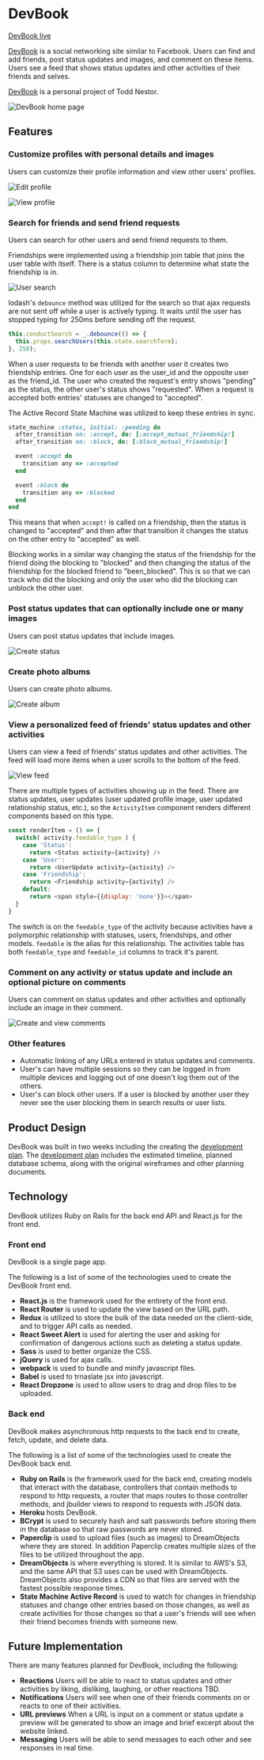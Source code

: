 # DevBook

[DevBook live][heroku]

[heroku]: http://www.devbook.us
[development-readme]: ./docs/readme.md

[DevBook](http://www.devbook.us) is a social networking site similar to Facebook.  Users can find and add friends, post status updates and images, and comment on these items.  Users see a feed that shows status updates and other activities of their friends and selves.

[DevBook](http://www.devbook.us) is a personal project of Todd Nestor.

![DevBook home page](./docs/images/devbook-home.png)

## Features

### Customize profiles with personal details and images

  Users can customize their profile information and view other users' profiles.

  ![Edit profile](./docs/images/devbook-edit-profile.png)

  ![View profile](./docs/images/devbook-profile.png)

### Search for friends and send friend requests

  Users can search for other users and send friend requests to them.

  Friendships were implemented using a friendship join table that joins the user table with itself.  There is a status column to determine what state the friendship is in.

  ![User search](./docs/images/devbook-search.png)

  lodash's `debounce` method was utilized for the search so that ajax requests are not sent off while a user is actively typing.  It waits until the user has stopped typing for 250ms before sending off the request.

  ```javascript
  this.conductSearch = _.debounce(() => {
    this.props.searchUsers(this.state.searchTerm);
  }, 250);
  ```

  When a user requests to be friends with another user it creates two friendship entries.  One for each user as the user_id and the opposite user as the friend_id.  The user who created the request's entry shows "pending" as the status, the other user's status shows "requested".  When a request is accepted both entries' statuses are changed to "accepted".

  The Active Record State Machine was utilized to keep these entries in sync.

  ```ruby
  state_machine :status, initial: :pending do
    after_transition on: :accept, do: [:accept_mutual_friendship!]
    after_transition on: :block, do: [:block_mutual_friendship!]

    event :accept do
      transition any => :accepted
    end

    event :block do
      transition any => :blocked
    end
  end
  ```

  This means that when `accept!` is called on a friendship, then the status is changed to "accepted" and then after that transition it changes the status on the other entry to "accepted" as well.

  Blocking works in a similar way changing the status of the friendship for the friend doing the blocking to "blocked" and then changing the status of the friendship for the blocked friend to "been_blocked".  This is so that we can track who did the blocking and only the user who did the blocking can unblock the other user.


### Post status updates that can optionally include one or many images

  Users can post status updates that include images.

  ![Create status](./docs/images/devbook-create-status.png)

### Create photo albums

  Users can create photo albums.

  ![Create album](./docs/images/devbook-album-creation.png)

### View a personalized feed of friends' status updates and other activities

  Users can view a feed of friends' status updates and other activities.  The feed  will load more items when a user scrolls to the bottom of the feed.

  ![View feed](./docs/images/devbook-feed.png)

  There are multiple types of activities showing up in the feed.  There are status updates, user updates (user updated profile image, user updated relationship status, etc.), so the `ActivityItem` component renders different components based on this type.

  ```javascript
  const renderItem = () => {
    switch( activity.feedable_type ) {
      case 'Status':
        return <Status activity={activity} />
      case 'User':
        return <UserUpdate activity={activity} />
      case 'Friendship':
        return <Friendship activity={activity} />
      default:
        return <span style={{display: 'none'}}></span>
    }
  }
  ```

  The switch is on the `feedable_type` of the activity because activities have a polymorphic relationship with statuses, users, friendships, and other models.  `feedable` is the alias for this relationship.  The activities table has both `feedable_type` and `feedable_id` columns to track it's parent.

### Comment on any activity or status update and include an optional picture on comments

  Users can comment on status updates and other activities and optionally include an image in their comment.

  ![Create and view comments](./docs/images/devbook-comment.png)

### Other features
* Automatic linking of any URLs entered in status updates and comments.
* User's can have multiple sessions so they can be logged in from multiple devices and logging out of one doesn't log them out of the others.
* User's can block other users.  If a user is blocked by another user they never see the user blocking them in search results or user lists.

## Product Design

DevBook was built in two weeks including the creating the [development plan][development-readme].  The [development plan][development-readme] includes the estimated timeline, planned database schema, along with the original wireframes and other planning documents.

## Technology

DevBook utilizes Ruby on Rails for the back end API and React.js for the front end.

### Front end
DevBook is a single page app.

The following is a list of some of the technologies used to create the DevBook front end.

* **React.js** is the framework used for the entirety of the front end.
* **React Router** is used to update the view based on the URL path.
* **Redux** is utilized to store the bulk of the data needed on the client-side, and to trigger API calls as needed.
* **React Sweet Alert** is used for alerting the user and asking for confirmation of dangerous actions such as deleting a status update.
* **Sass** is used to better organize the CSS.
* **jQuery** is used for ajax calls.
* **webpack** is used to bundle and minify javascript files.
* **Babel** is used to trnaslate jsx into javascript.
* **React Dropzone** is used to allow users to drag and drop files to be uploaded.

### Back end
DevBook makes asynchronous http requests to the back end to create, fetch, update, and delete data.

The following is a list of some of the technologies used to create the DevBook back end.

* **Ruby on Rails** is the framework used for the back end, creating models that interact with the database, controllers that contain methods to respond to http requests, a router that maps routes to those controller methods, and jbuilder views to respond to requests with JSON data.
* **Heroku** hosts DevBook.
* **BCrypt** is used to securely hash and salt passwords before storing them in the database so that raw passwords are never stored.
* **Paperclip** is used to upload files (such as images) to DreamObjects where they are stored.  In addition Paperclip creates multiple sizes of the files to be utilized throughout the app.
* **DreamObjects** is where everything is stored.  It is similar to AWS's S3, and the same API that S3 uses can be used with DreamObjects.  DreamObjects also provides a CDN so that files are served with the fastest possible response times.
* **State Machine Active Record** is used to watch for changes in friendship statuses and change other entries based on those changes, as well as create activities for those changes so that a user's friends will see when their friend becomes friends with someone new.

## Future Implementation

There are many features planned for DevBook, including the following:

* **Reactions** Users will be able to react to status updates and other activities by liking, disliking, laughing, or other reactions TBD.
* **Notifications** Users will see when one of their friends comments on or reacts to one of their activities.
* **URL previews** When a URL is input on a comment or status update a preview will be generated to show an image and brief excerpt about the website linked.
* **Messaging** Users will be able to send messages to each other and see responses in real time.
